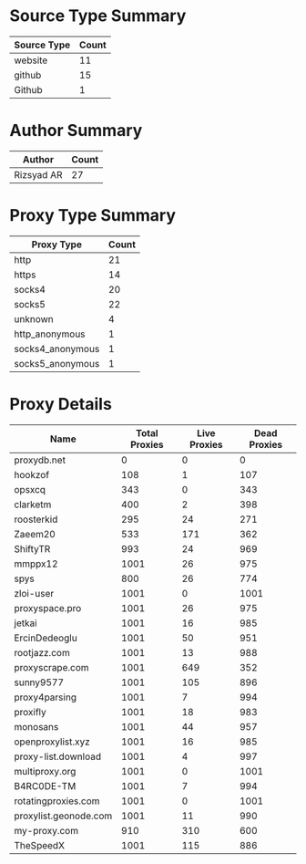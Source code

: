 # Source Type Summary

| Source Type | Count |
|-------------|-------|
| website | 11 |
| github | 15 |
| Github | 1 |


# Author Summary

| Author | Count |
|--------|-------|
| Rizsyad AR | 27 |


# Proxy Type Summary

| Proxy Type | Count |
|------------|-------|
| http | 21 |
| https | 14 |
| socks4 | 20 |
| socks5 | 22 |
| unknown | 4 |
| http_anonymous | 1 |
| socks4_anonymous | 1 |
| socks5_anonymous | 1 |


# Proxy Details

| Name | Total Proxies | Live Proxies | Dead Proxies |
|------|---------------|--------------|---------------|
| proxydb.net | 0 | 0 | 0 |
| hookzof | 108 | 1 | 107 |
| opsxcq | 343 | 0 | 343 |
| clarketm | 400 | 2 | 398 |
| roosterkid | 295 | 24 | 271 |
| Zaeem20 | 533 | 171 | 362 |
| ShiftyTR | 993 | 24 | 969 |
| mmppx12 | 1001 | 26 | 975 |
| spys | 800 | 26 | 774 |
| zloi-user | 1001 | 0 | 1001 |
| proxyspace.pro | 1001 | 26 | 975 |
| jetkai | 1001 | 16 | 985 |
| ErcinDedeoglu | 1001 | 50 | 951 |
| rootjazz.com | 1001 | 13 | 988 |
| proxyscrape.com | 1001 | 649 | 352 |
| sunny9577 | 1001 | 105 | 896 |
| proxy4parsing | 1001 | 7 | 994 |
| proxifly | 1001 | 18 | 983 |
| monosans | 1001 | 44 | 957 |
| openproxylist.xyz | 1001 | 16 | 985 |
| proxy-list.download | 1001 | 4 | 997 |
| multiproxy.org | 1001 | 0 | 1001 |
| B4RC0DE-TM | 1001 | 7 | 994 |
| rotatingproxies.com | 1001 | 0 | 1001 |
| proxylist.geonode.com | 1001 | 11 | 990 |
| my-proxy.com | 910 | 310 | 600 |
| TheSpeedX | 1001 | 115 | 886 |
